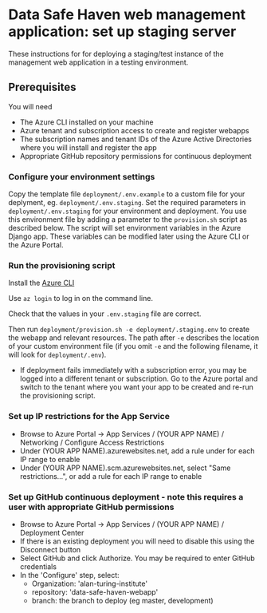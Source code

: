 # Data Safe Haven web management application: set up staging server

These instructions for for deploying a staging/test instance of the management web application in a testing environment.


## Prerequisites

You will need

 * The Azure CLI installed on your machine
 * Azure tenant and subscription access to create and register webapps
 * The subscription names and tenant IDs of the Azure Active Directories where you will install and register the app
 * Appropriate GitHub repository permissions for continuous deployment


### Configure your environment settings

Copy the template file `deployment/.env.example` to a custom file for your deplyment, eg. `deployment/.env.staging`. Set the required parameters in `deployment/.env.staging` for your environment and deployment.
You use this environment file by adding a parameter to the `provision.sh` script as described below. The script will set environment variables
in the Azure Django app. These variables can be modified later using the Azure CLI or the Azure Portal.


### Run the provisioning script

Install the [Azure CLI](https://docs.microsoft.com/en-us/cli/azure/install-azure-cli?view=azure-cli-latest)

Use `az login` to log in on the command line.

Check that the values in your `.env.staging` file are correct.

Then run `deployment/provision.sh -e deployment/.staging.env` to create the webapp and relevant resources.
The path after `-e` describes the location of your custom environment file (if you omit `-e` and the following filename, it will look for `deployment/.env`).


* If deployment fails immediately with a subscription error, you may be logged into a different tenant or subscription.
   Go to the Azure portal and switch to the tenant where you want your app to be created and re-run the provisioning script.


### Set up IP restrictions for the App Service

* Browse to Azure Portal -> App Services / (YOUR APP NAME) / Networking / Configure Access Restrictions
* Under (YOUR APP NAME).azurewebsites.net, add a rule under for each IP range to enable
* Under (YOUR APP NAME).scm.azurewebsites.net, select "Same restrictions...", or add a rule for each IP range to enable


### Set up GitHub continuous deployment - note this requires a user with appropriate GitHub permissions

* Browse to Azure Portal -> App Services / (YOUR APP NAME) / Deployment Center
* If there is an existing deployment you will need to disable this using the Disconnect button
* Select GitHub and click Authorize. You may be required to enter GitHub credentials
* In the 'Configure' step, select:
  - Organization: 'alan-turing-institute'
  - repository: 'data-safe-haven-webapp'
  - branch: the branch to deploy (eg master, development)
